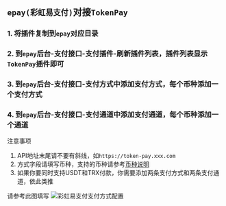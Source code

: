 ## `epay(彩虹易支付)`对接`TokenPay`

### 1. 将插件复制到`epay`对应目录
### 2. 到`epay`后台-**支付接口**-**支付插件**-**刷新插件列表**，插件列表显示`TokenPay`插件即可
### 3. 到`epay`后台-**支付接口**-**支付方式**中添加支付方式，每个币种添加一个支付方式
### 4. 到`epay`后台-**支付接口**-**支付通道**中添加支付通道，每个币种添加一个通道
注意事项
1. API地址末尾请不要有斜线，如`https://token-pay.xxx.com`  
2. 方式字段请填写币种，支持的币种请参考[币种说明](../../Wiki/Currency.md) 
3. 如果你要同时支持USDT和TRX付款，你需要添加两条支付方式和两条支付通道，依此类推

请参考此图填写
<img src="../../Wiki/imgs/epay-payment.png" alt="彩虹易支付支付方式配置"/>